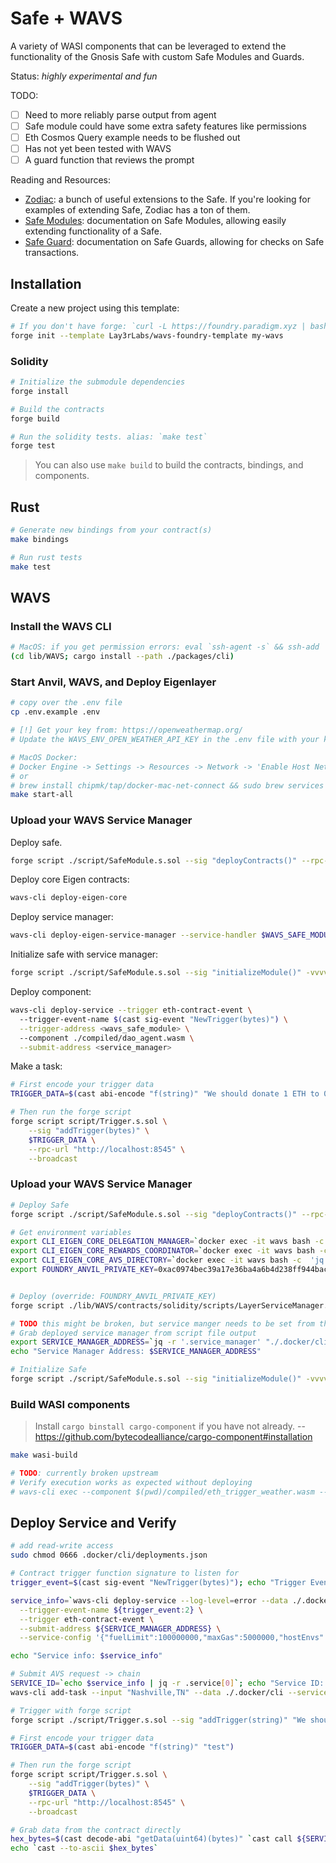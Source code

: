 # Safe + WAVS

A variety of WASI components that can be leveraged to extend the functionality of the Gnosis Safe with custom Safe Modules and Guards.

Status: _highly experimental and fun_

TODO:
- [ ] Need to more reliably parse output from agent
- [ ] Safe module could have some extra safety features like permissions
- [ ] Eth Cosmos Query example needs to be flushed out
- [ ] Has not yet been tested with WAVS
- [ ] A guard function that reviews the prompt

Reading and Resources:
- [Zodiac](https://www.zodiac.wiki/documentation): a bunch of useful extensions to the Safe. If you're looking for examples of extending Safe, Zodiac has a ton of them.
- [Safe Modules](https://docs.safe.global/advanced/smart-account-modules): documentation on Safe Modules, allowing easily extending functionality of a Safe.
- [Safe Guard](https://docs.safe.global/advanced/smart-account-guards): documentation on Safe Guards, allowing for checks on Safe transactions.

## Installation

Create a new project using this template:

```bash
# If you don't have forge: `curl -L https://foundry.paradigm.xyz | bash`
forge init --template Lay3rLabs/wavs-foundry-template my-wavs
```

### Solidity

```bash
# Initialize the submodule dependencies
forge install

# Build the contracts
forge build

# Run the solidity tests. alias: `make test`
forge test
```

> You can also use `make build` to build the contracts, bindings, and components.

## Rust

```bash
# Generate new bindings from your contract(s)
make bindings

# Run rust tests
make test
```

## WAVS

### Install the WAVS CLI

```bash
# MacOS: if you get permission errors: eval `ssh-agent -s` && ssh-add
(cd lib/WAVS; cargo install --path ./packages/cli)
```

### Start Anvil, WAVS, and Deploy Eigenlayer

```bash
# copy over the .env file
cp .env.example .env

# [!] Get your key from: https://openweathermap.org/
# Update the WAVS_ENV_OPEN_WEATHER_API_KEY in the .env file with your key`

# MacOS Docker:
# Docker Engine -> Settings -> Resources -> Network -> 'Enable Host Networking'
# or
# brew install chipmk/tap/docker-mac-net-connect && sudo brew services start chipmk/tap/docker-mac-net-connect
make start-all
```

### Upload your WAVS Service Manager

Deploy safe.

``` bash
forge script ./script/SafeModule.s.sol --sig "deployContracts()" --rpc-url http://localhost:8545 --broadcast
```

Deploy core Eigen contracts:

``` bash
wavs-cli deploy-eigen-core
```

Deploy service manager:

``` bash
wavs-cli deploy-eigen-service-manager --service-handler $WAVS_SAFE_MODULE
```

Initialize safe with service manager:

``` bash
forge script ./script/SafeModule.s.sol --sig "initializeModule()" -vvvv --rpc-url http://localhost:8545 --broadcast
```

Deploy component:

``` bash
wavs-cli deploy-service --trigger eth-contract-event \               
  --trigger-event-name $(cast sig-event "NewTrigger(bytes)") \
  --trigger-address <wavs_safe_module> \                       
  --component ./compiled/dao_agent.wasm \
  --submit-address <service_manager>
```

Make a task:

``` bash
# First encode your trigger data
TRIGGER_DATA=$(cast abi-encode "f(string)" "We should donate 1 ETH to 0xDf3679681B87fAE75CE185e4f01d98b64Ddb64a3.")

# Then run the forge script
forge script script/Trigger.s.sol \
    --sig "addTrigger(bytes)" \
    $TRIGGER_DATA \
    --rpc-url "http://localhost:8545" \
    --broadcast
```


### Upload your WAVS Service Manager

```bash
# Deploy Safe
forge script ./script/SafeModule.s.sol --sig "deployContracts()" --rpc-url http://localhost:8545 --broadcast

# Get environment variables
export CLI_EIGEN_CORE_DELEGATION_MANAGER=`docker exec -it wavs bash -c 'jq -r .eigen_core.local.delegation_manager ~/wavs/cli/deployments.json' | tr -d '\r'`
export CLI_EIGEN_CORE_REWARDS_COORDINATOR=`docker exec -it wavs bash -c  'jq -r .eigen_core.local.rewards_coordinator ~/wavs/cli/deployments.json' | tr -d '\r'`
export CLI_EIGEN_CORE_AVS_DIRECTORY=`docker exec -it wavs bash -c  'jq -r .eigen_core.local.avs_directory ~/wavs/cli/deployments.json' | tr -d '\r'`
export FOUNDRY_ANVIL_PRIVATE_KEY=0xac0974bec39a17e36ba4a6b4d238ff944bacb478cbed5efcae784d7bf4f2ff80


# Deploy (override: FOUNDRY_ANVIL_PRIVATE_KEY)
forge script ./lib/WAVS/contracts/solidity/scripts/LayerServiceManager.s.sol --rpc-url http://localhost:8545 --broadcast

# TODO this might be broken, but service manger needs to be set from the output
# Grab deployed service manager from script file output
export SERVICE_MANAGER_ADDRESS=`jq -r '.service_manager' "./.docker/cli/script_deploy.json"`
echo "Service Manager Address: $SERVICE_MANAGER_ADDRESS"

# Initialize Safe
forge script ./script/SafeModule.s.sol --sig "initializeModule()" -vvvv --rpc-url http://localhost:8545 --broadcast
```

### Build WASI components

> Install `cargo binstall cargo-component` if you have not already. -- https://github.com/bytecodealliance/cargo-component#installation

```bash
make wasi-build

# TODO: currently broken upstream
# Verify execution works as expected without deploying
# wavs-cli exec --component $(pwd)/compiled/eth_trigger_weather.wasm --input Nashville,TN
```

## Deploy Service and Verify

```bash
# add read-write access
sudo chmod 0666 .docker/cli/deployments.json

# Contract trigger function signature to listen for
trigger_event=$(cast sig-event "NewTrigger(bytes)"); echo "Trigger Event: $trigger_event"

service_info=`wavs-cli deploy-service --log-level=error --data ./.docker/cli --component $(pwd)/compiled/dao_agent.wasm \
  --trigger-event-name ${trigger_event:2} \
  --trigger eth-contract-event \
  --submit-address ${SERVICE_MANAGER_ADDRESS} \
  --service-config '{"fuelLimit":100000000,"maxGas":5000000,"hostEnvs":[],"kv":[],"workflowId":"default","componentId":"default"}'`

echo "Service info: $service_info"

# Submit AVS request -> chain
SERVICE_ID=`echo $service_info | jq -r .service[0]`; echo "Service ID: $SERVICE_ID"
wavs-cli add-task --input "Nashville,TN" --data ./.docker/cli --service-id ${SERVICE_ID}

# Trigger with forge script
forge script ./script/Trigger.s.sol --sig "addTrigger(string)" "We should donate 1 ETH to 0xDf3679681B87fAE75CE185e4f01d98b64Ddb64a3." -vvvv --broadcast --rpc-url http://localhost:8545

# First encode your trigger data
TRIGGER_DATA=$(cast abi-encode "f(string)" "test")

# Then run the forge script
forge script script/Trigger.s.sol \
    --sig "addTrigger(bytes)" \
    $TRIGGER_DATA \
    --rpc-url "http://localhost:8545" \
    --broadcast

# Grab data from the contract directly
hex_bytes=$(cast decode-abi "getData(uint64)(bytes)" `cast call ${SERVICE_MANAGER_ADDRESS} "getData(uint64)" 1`)
echo `cast --to-ascii $hex_bytes`
```
